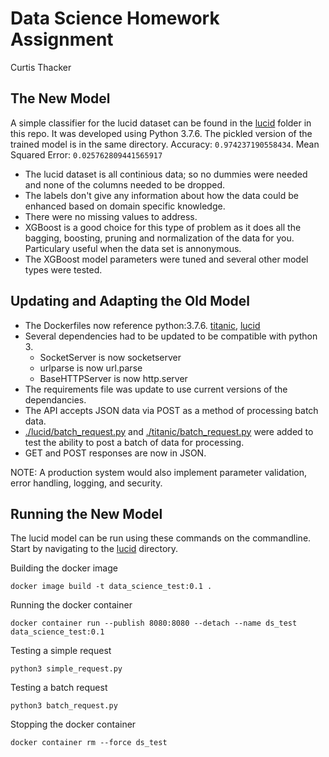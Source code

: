 # Data Science Homework Assignment

Curtis Thacker

## The New Model

A simple classifier for the lucid dataset can be found in the [lucid](./lucid) folder in this repo. It was developed using Python 3.7.6. The pickled version of the trained model is in the same directory. Accuracy: `0.974237190558434`. Mean Squared Error: `0.025762809441565917`

* The lucid dataset is all continious data; so no dummies were needed and none of the columns needed to be dropped.
* The labels don't give any information about how the data could be enhanced based on domain specific knowledge.
* There were no missing values to address.
* XGBoost is a good choice for this type of problem as it does all the bagging, boosting, pruning and normalization of the data for you. Particulary useful when the data set is annonymous.
* The XGBoost model parameters were tuned and several other model types were tested.

## Updating and Adapting the Old Model

* The Dockerfiles now reference python:3.7.6. [titanic](./titanic/Dockerfile), [lucid](./lucid/Dockerfile)
* Several dependencies had to be updated to be compatible with python 3.
    * SocketServer is now socketserver
    * urlparse is now url.parse
    * BaseHTTPServer is now http.server
* The requirements file was update to use current versions of the dependancies.
* The API accepts JSON data via POST as a method of processing batch data.
* [./lucid/batch_request.py](./lucid/batch_request.py) and [./titanic/batch_request.py](./titanic/batch_request.py) were added to test the ability to post a batch of data for processing.
* GET and POST responses are now in JSON.

NOTE: A production system would also implement parameter validation, error handling, logging, and security.


## Running the New Model

The lucid model can be run using these commands on the commandline. Start by navigating to the [lucid](./lucid) directory.

Building the docker image
```
docker image build -t data_science_test:0.1 .
```

Running the docker container
```
docker container run --publish 8080:8080 --detach --name ds_test data_science_test:0.1
```

Testing a simple request
```
python3 simple_request.py
```

Testing a batch request
```
python3 batch_request.py
```

Stopping the docker container
```
docker container rm --force ds_test
```